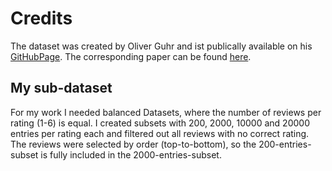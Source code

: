 # Credits

The dataset was created by Oliver Guhr and ist publically available on his [GitHubPage](https://github.com/oliverguhr/german-sentiment).
The corresponding paper can be found [here](http://www.lrec-conf.org/proceedings/lrec2020/pdf/2020.lrec-1.202.pdf).

## My sub-dataset

For my work I needed balanced Datasets, where the number of reviews per rating (1-6) is equal. I created subsets with 200, 2000, 10000 and 20000 entries per rating each and filtered out all reviews with no correct rating. The reviews were selected by order (top-to-bottom), so the 200-entries-subset is fully included in the 2000-entries-subset.